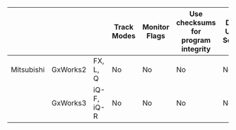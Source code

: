 |            |          |            | Track Modes | Monitor Flags | Use checksums for program integrity | Disable Unused Software | Monitor PLC cycle times | Monitor PLC hard stops | Monitor PLC memory usage | Modularize Code | Leave Logic in PLCs | Validate timers and counters | Validate paired IO | Validate inputs | Validate Indirections | Assign registers by function | Correlation Plausibility Checks | Input Plausibility Checks | Restrict 3rd Parties | Define Safe Process Start | Monitor PLC uptime | Trap false negatives and false positives | References                                                                                |
| ---------- | -------- | ---------- | ----------- | ------------- | ----------------------------------- | ----------------------- | ----------------------- | ---------------------- | ------------------------ | --------------- | ------------------- | ---------------------------- | ------------------ | --------------- | --------------------- | ---------------------------- | ------------------------------- | ------------------------- | -------------------- | ------------------------- | ------------------ | ---------------------------------------- | ----------------------------------------------------------------------------------------- |
| Mitsubishi | GxWorks2 | FX, L, Q   | No          | No            | No                                  | No                      | No                      | No                     | No                       | Y               | Y                   | Y                            | Y                  | Y               | Y                     | Y                            | Y                               | Y                         | Y                    | Y                         | Y                  | Y                                        | https://dl.mitsubishielectric.com/dl/fa/document/manual/plc/sh080779eng/sh080779engaq.pdf |
|            | GxWorks3 | iQ-F, iQ-R | No          | No            | No                                  | No                      | No                      | No                     | No                       | Y               | Y                   | Y                            | Y                  | Y               | Y                     | Y                            | Y                               | Y                         | Y                    | Y                         | Y                  | Y                                        | Not available from public sources                                                         |
